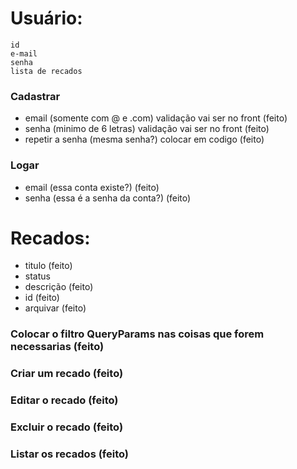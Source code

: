 # Usuário:

    id
    e-mail
    senha
    lista de recados


### Cadastrar
- email (somente com @ e .com) validação vai ser no front (feito)
- senha (minimo de 6 letras) validação vai ser no front (feito)
- repetir a senha (mesma senha?) colocar em codigo (feito)

### Logar
- email (essa conta existe?) (feito)
- senha (essa é a senha da conta?) (feito)

# Recados:
- titulo (feito)
- status
- descrição (feito)
- id (feito)
- arquivar (feito)

### Colocar o filtro QueryParams nas coisas que forem necessarias (feito)
### Criar um recado (feito)
### Editar o recado (feito)
### Excluir o recado (feito)
### Listar os recados (feito)